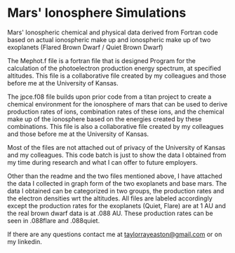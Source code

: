 # Mars' Ionosphere Simulations
Mars' Ionospheric chemical and physical data derived from Fortran code based on actual ionospheric make up and ionospheric make up of two exoplanets (Flared Brown Dwarf / Quiet Brown Dwarf)

The Mephot.f file is a fortran file that is designed Program for the calculation of the photoelectron production energy spectrum, at specified altitudes. This file is a collaborative file created by my colleagues and those before me at the University of Kansas. 

The jpce.f08 file builds upon prior code from a titan project to create a chemical environment for the ionosphere of mars that can be used to derive production rates of ions, combination rates of these ions, and the chemical make up of the ionosphere based on the energies created by these combinations. This file is also a collaborative file created by my colleagues and those before me at the University of Kansas. 


Most of the files are not attached out of privacy of the University of Kansas and my colleagues. This code batch is just to show the data I obtained from my time during research and what I can offer to future employers.

Other than the readme and the two files mentioned above, I have attached the data I collected in graph form of the two exoplanets and base mars. The data I obtained can be categorized in two groups, the production rates and the electron densities wrt the altitudes. All files are labeled accordingly except the production rates for the exoplanets (Quiet, Flare) are at 1 AU and the real brown dwarf data is at .088 AU. These production rates can be seen in .088flare and .088quiet.

If there are any questions contact me at taylorrayeaston@gmail.com or on my linkedin.
